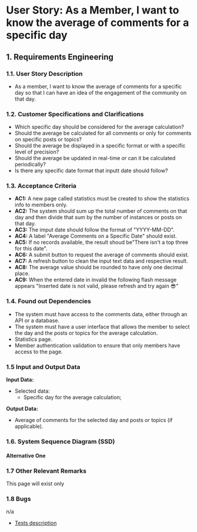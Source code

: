 # User Story: As a Member, I want to know the average of comments for a specific day

## 1. Requirements Engineering

### 1.1. User Story Description

- As a member, I want to know the average of comments for a specific day so that I can have an idea of the engagement of the community on that day.

### 1.2. Customer Specifications and Clarifications

- Which specific day should be considered for the average calculation?
- Should the average be calculated for all comments or only for comments on specific posts or topics?
- Should the average be displayed in a specific format or with a specific level of precision?
- Should the average be updated in real-time or can it be calculated periodically?
- Is there any specific date format that inputt date should follow?

### 1.3. Acceptance Criteria

- **AC1:** A new page called statistics must be created to show the statistics info to members only.
- **AC2:** The system should sum up the total number of comments on that day and then divide that sum by the number of instances or posts on that day.
- **AC3:** The imput date should follow the format of "YYYY-MM-DD".
- **AC4:** A label "Average Comments on a Specific Date" should exist.
- **AC5:** If no records available, the result shoud be"There isn't a top three for this date".
- **AC6:** A submit button to request the average of comments should exist.
- **AC7:** A refresh button to clean the input text data and respective result.
- **AC8:** The average value should be rounded to have only one decimal place.
- **AC9:** When the entered date in invalid the following flash message appears "Inserted date is not valid, please refresh and try again 😎"

### 1.4. Found out Dependencies

- The system must have access to the comments data, either through an API or a database.
- The system must have a user interface that allows the member to select the day and the posts or topics for the average calculation.
- Statistics page.
- Member authentication validation to ensure that only members have access to the page.

### 1.5 Input and Output Data

**Input Data:**

- Selected data:
  - Specific day for the average calculation;

**Output Data:**

- Average of comments for the selected day and posts or topics (if applicable).

### 1.6. System Sequence Diagram (SSD)

#### Alternative One

### 1.7 Other Relevant Remarks

This page will exist only

### 1.8 Bugs

n/a


- [Tests description](https://github.com/Departamento-de-Engenharia-Informatica/switch-qa-23-project-switch-qa-23-2/blob/148dd50be40d3bcfaa3c2b35df874b25d4db2827/docs//sprintA/US015/02.Tests/readme.md)

